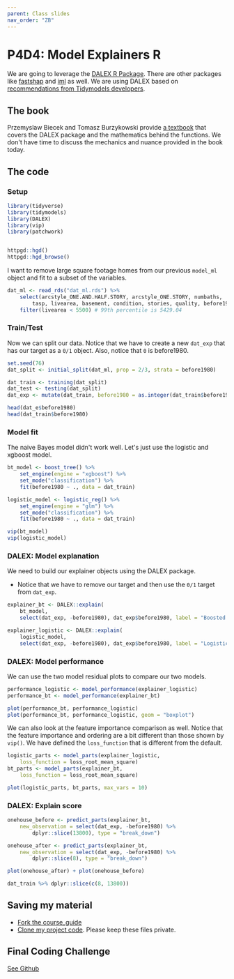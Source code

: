 ```yaml
---
parent: Class slides
nav_order: "ZB"
---
```


# P4D4: Model Explainers R

We are going to leverage the [DALEX R Package](https://modeloriented.github.io/DALEX/). There are other packages like [fastshap](https://github.com/bgreenwell/fastshap) and [iml](https://christophm.github.io/iml/) as well. We are using DALEX based on [recommendations from Tidymodels developers](https://twitter.com/robbins_ave/status/1374777352740167681).

## The book

Przemyslaw Biecek and Tomasz Burzykowski provide [a textbook](https://ema.drwhy.ai/) that covers the DALEX package and the mathematics behind the functions. We don't have time to discuss the mechanics and nuance provided in the book today.

## The code

### Setup

```r
library(tidyverse)
library(tidymodels)
library(DALEX)
library(vip)
library(patchwork)


httpgd::hgd()
httpgd::hgd_browse()
```

I want to remove large square footage homes from our previous `model_ml` object and fit to a subset of the variables.

```r
dat_ml <- read_rds("dat_ml.rds") %>%
    select(arcstyle_ONE.AND.HALF.STORY, arcstyle_ONE.STORY, numbaths,
        tasp, livearea, basement, condition, stories, quality, before1980) %>%
    filter(livearea < 5500) # 99th percentile is 5429.04
```

### Train/Test

Now we can split our data. Notice that we have to create a new `dat_exp` that has our target as a `0/1` object.  Also, notice that `0` is before1980.

```r
set.seed(76)
dat_split <- initial_split(dat_ml, prop = 2/3, strata = before1980)

dat_train <- training(dat_split)
dat_test <- testing(dat_split)
dat_exp <- mutate(dat_train, before1980 = as.integer(dat_train$before1980) - 1)

head(dat_e$before1980)
head(dat_train$before1980)
```

### Model fit

The naive Bayes model didn't work well. Let's just use the logistic and xgboost model.

```r
bt_model <- boost_tree() %>%
    set_engine(engine = "xgboost") %>%
    set_mode("classification") %>%
    fit(before1980 ~ ., data = dat_train)

logistic_model <- logistic_reg() %>%
    set_engine(engine = "glm") %>%
    set_mode("classification") %>%
    fit(before1980 ~ ., data = dat_train)

vip(bt_model)
vip(logistic_model)
```

### DALEX: Model explanation

We need to build our explainer objects using the DALEX package.

- Notice that we have to remove our target and then use the `0/1` target from `dat_exp`.

```r
explainer_bt <- DALEX::explain(
    bt_model,
    select(dat_exp, -before1980), dat_exp$before1980, label = "Boosted Trees")

explainer_logistic <- DALEX::explain(
    logistic_model,
    select(dat_exp, -before1980), dat_exp$before1980, label = "Logistic Regression")
```

### DALEX: Model performance

We can use the two model residual plots to compare our two models.

```r
performance_logistic <- model_performance(explainer_logistic)
performance_bt <- model_performance(explainer_bt)

plot(performance_bt, performance_logistic)
plot(performance_bt, performance_logistic, geom = "boxplot")

```

We can also look at the feature importance comparison as well. Notice that the feature importance and ordering are a bit different than those shown by `vip()`. We have defined the `loss_function` that is different from the default.

```r
logistic_parts <- model_parts(explainer_logistic, 
    loss_function = loss_root_mean_square)
bt_parts <- model_parts(explainer_bt,
    loss_function = loss_root_mean_square)

plot(logistic_parts, bt_parts, max_vars = 10)

```

### DALEX: Explain score

```r
onehouse_before <- predict_parts(explainer_bt,
    new_observation = select(dat_exp, -before1980) %>%
        dplyr::slice(13800), type = "break_down")

onehouse_after <- predict_parts(explainer_bt,
    new_observation = select(dat_exp, -before1980) %>%
        dplyr::slice(8), type = "break_down")

plot(onehouse_after) + plot(onehouse_before)

dat_train %>% dplyr::slice(c(8, 13800))
```

## Saving my material

- [Fork the course_guide](https://github.com/KSUDS/course_guide)
- [Clone my project code](https://github.com/KSUDS/hathaway_projects). Please keep these files private.
## Final Coding Challenge

[See Github](https://github.com/KSUDS/challenge_ml)
